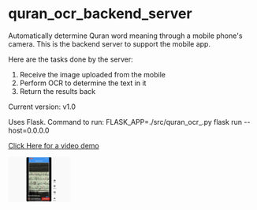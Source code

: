 # quran_ocr_backend_server

Automatically determine Quran word meaning through a mobile phone's camera. 
This is the backend server to support the mobile app. 

Here are the tasks done by the server:

1) Receive the image uploaded from the mobile
2) Perform OCR to determine the text in it
3) Return the results back

Current version: v1.0

Uses Flask. Command to run:
FLASK_APP=./src/quran_ocr_.py flask run --host=0.0.0.0

[Click Here for a video demo](https://youtube.com/shorts/DCRXBbBdsLg)

<img src="https://raw.githubusercontent.com/hashirabdulbasheer/my_assets/master/quran_ocr.png" width="25%">





